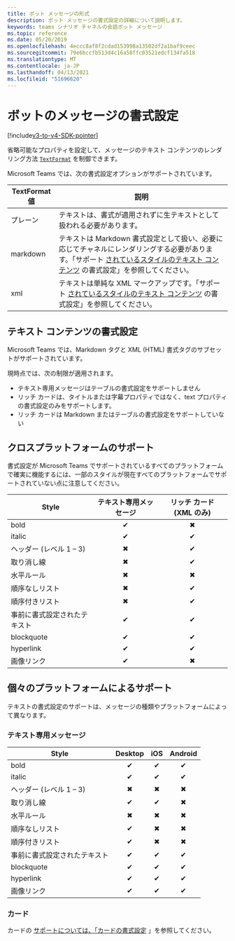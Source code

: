 ```yaml
---
title: ボット メッセージの形式
description: ボット メッセージの書式設定の詳細について説明します。
keywords: teams シナリオ チャネルの会話ボット メッセージ
ms.topic: reference
ms.date: 05/20/2019
ms.openlocfilehash: 4eccc8af8f2cdad153998a13502df2a1baf9ceec
ms.sourcegitcommit: 79e6bccfb513d4c16a58ffc03521edcf134fa518
ms.translationtype: MT
ms.contentlocale: ja-JP
ms.lasthandoff: 04/13/2021
ms.locfileid: "51696620"
---
```

# <a name="message-formatting-for-bots"></a>ボットのメッセージの書式設定

[!include[v3-to-v4-SDK-pointer](~/includes/v3-to-v4-pointer-bots.md)]

省略可能なプロパティを設定して、メッセージのテキスト コンテンツのレンダリング方法 [`TextFormat`](/bot-framework/dotnet/bot-builder-dotnet-create-messages#customizing-a-message) を制御できます。

Microsoft Teams では、次の書式設定オプションがサポートされています。

| TextFormat 値 | 説明 |
| --- | --- |
| プレーン | テキストは、書式が適用されずに生テキストとして扱われる必要があります。 |
| markdown | テキストは Markdown 書式設定として扱い、必要に応じてチャネルにレンダリングする必要があります。「サポート [されているスタイルのテキスト コンテンツ](#formatting-text-content) の書式設定」を参照してください。 |
| xml | テキストは単純な XML マークアップです。「サポート [されているスタイルのテキスト コンテンツ](#formatting-text-content) の書式設定」を参照してください。 |

## <a name="formatting-text-content"></a>テキスト コンテンツの書式設定

Microsoft Teams では、Markdown タグと XML (HTML) 書式タグのサブセットがサポートされています。

現時点では、次の制限が適用されます。

* テキスト専用メッセージはテーブルの書式設定をサポートしません
* リッチ カードは、タイトルまたは字幕プロパティではなく、text プロパティの書式設定のみをサポートします。
* リッチ カードは Markdown またはテーブルの書式設定をサポートしていない

## <a name="cross-platform-support"></a>クロスプラットフォームのサポート

書式設定が Microsoft Teams でサポートされているすべてのプラットフォームで確実に機能するには、一部のスタイルが現在すべてのプラットフォームでサポートされていない点に注意してください。

| Style                     | テキスト専用メッセージ | リッチ カード (XML のみ) |
| ---                       | :---: | :---: |
| bold                      | ✔ | ✖ |
| italic                    | ✔ | ✔ |
| ヘッダー (レベル 1 &ndash; 3) | ✖ | ✔ |
| 取り消し線             | ✖ | ✔ |
| 水平ルール           | ✖ | ✖ |
| 順序なしリスト            | ✖ | ✔ |
| 順序付きリスト              | ✖ | ✔ |
| 事前に書式設定されたテキスト         | ✔ | ✔ |
| blockquote                | ✔ | ✔ |
| hyperlink                 | ✔ | ✔ |
| 画像リンク                | ✔ | ✖ |

## <a name="support-by-individual-platform"></a>個々のプラットフォームによるサポート

テキストの書式設定のサポートは、メッセージの種類やプラットフォームによって異なります。

### <a name="text-only-messages"></a>テキスト専用メッセージ

| Style                     | Desktop | iOS | Android |
| ---                       | :---: | :---: | :---: |
| bold                      | ✔ | ✔ | ✔ |
| italic                    | ✔ | ✔ | ✔ |
| ヘッダー (レベル 1 &ndash; 3) | ✖ | ✖ | ✖ |
| 取り消し線             | ✔ | ✔ | ✖ |
| 水平ルール           | ✖ | ✖ | ✖ |
| 順序なしリスト            | ✔ | ✖ | ✖ |
| 順序付きリスト              | ✔ | ✖ | ✖ |
| 事前に書式設定されたテキスト         | ✔ | ✔ | ✔ |
| blockquote                | ✔ | ✔ | ✔ |
| hyperlink                 | ✔ | ✔ | ✔ |
| 画像リンク                | ✔ | ✔ | ✔ |

### <a name="cards"></a>カード

カードの [サポートについては、「カードの書式設定](~/task-modules-and-cards/cards/cards-format.md) 」を参照してください。
